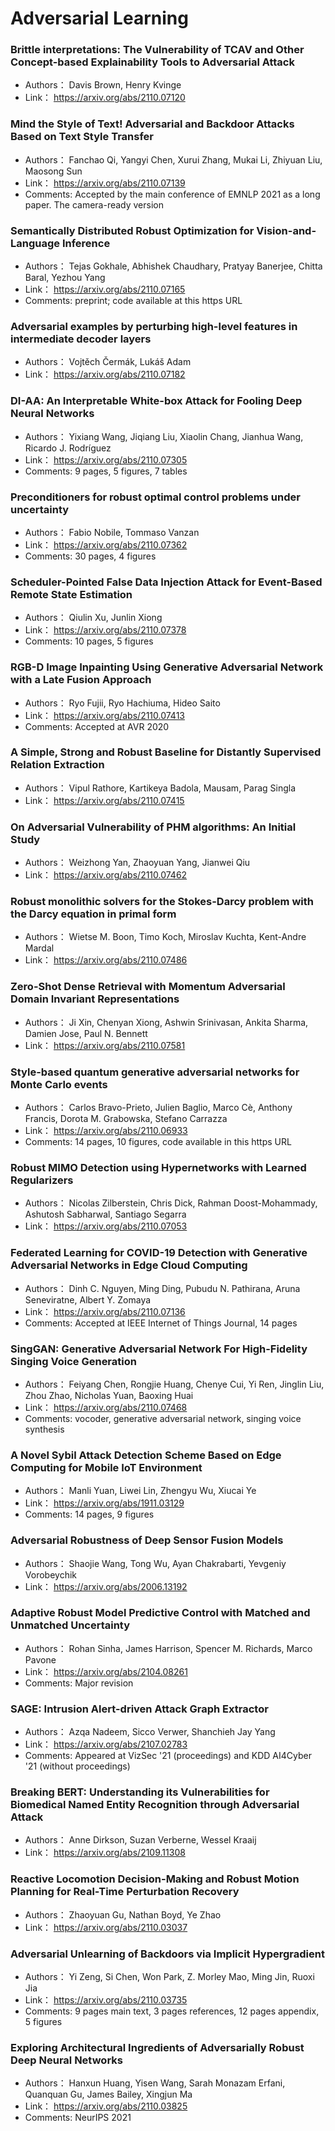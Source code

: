 # Adversarial Learning
### **Brittle interpretations: The Vulnerability of TCAV and Other  Concept-based Explainability Tools to Adversarial Attack**
+ Authors： Davis Brown, Henry Kvinge
+ Link： https://arxiv.org/abs/2110.07120

### **Mind the Style of Text! Adversarial and Backdoor Attacks Based on Text  Style Transfer**
+ Authors： Fanchao Qi, Yangyi Chen, Xurui Zhang, Mukai Li, Zhiyuan Liu, Maosong Sun
+ Link： https://arxiv.org/abs/2110.07139
+ Comments: Accepted by the main conference of EMNLP 2021 as a long paper. The camera-ready version

### **Semantically Distributed Robust Optimization for Vision-and-Language  Inference**
+ Authors： Tejas Gokhale, Abhishek Chaudhary, Pratyay Banerjee, Chitta Baral, Yezhou Yang
+ Link： https://arxiv.org/abs/2110.07165
+ Comments: preprint; code available at this https URL

### **Adversarial examples by perturbing high-level features in intermediate  decoder layers**
+ Authors： Vojtěch Čermák, Lukáš Adam
+ Link： https://arxiv.org/abs/2110.07182

### **DI-AA: An Interpretable White-box Attack for Fooling Deep Neural  Networks**
+ Authors： Yixiang Wang, Jiqiang Liu, Xiaolin Chang, Jianhua Wang, Ricardo J. Rodríguez
+ Link： https://arxiv.org/abs/2110.07305
+ Comments: 9 pages, 5 figures, 7 tables

### **Preconditioners for robust optimal control problems under uncertainty**
+ Authors： Fabio Nobile, Tommaso Vanzan
+ Link： https://arxiv.org/abs/2110.07362
+ Comments: 30 pages, 4 figures

### **Scheduler-Pointed False Data Injection Attack for Event-Based Remote  State Estimation**
+ Authors： Qiulin Xu, Junlin Xiong
+ Link： https://arxiv.org/abs/2110.07378
+ Comments: 10 pages, 5 figures

### **RGB-D Image Inpainting Using Generative Adversarial Network with a Late  Fusion Approach**
+ Authors： Ryo Fujii, Ryo Hachiuma, Hideo Saito
+ Link： https://arxiv.org/abs/2110.07413
+ Comments: Accepted at AVR 2020

### **A Simple, Strong and Robust Baseline for Distantly Supervised Relation  Extraction**
+ Authors： Vipul Rathore, Kartikeya Badola, Mausam, Parag Singla
+ Link： https://arxiv.org/abs/2110.07415

### **On Adversarial Vulnerability of PHM algorithms: An Initial Study**
+ Authors： Weizhong Yan, Zhaoyuan Yang, Jianwei Qiu
+ Link： https://arxiv.org/abs/2110.07462

### **Robust monolithic solvers for the Stokes-Darcy problem with the Darcy  equation in primal form**
+ Authors： Wietse M. Boon, Timo Koch, Miroslav Kuchta, Kent-Andre Mardal
+ Link： https://arxiv.org/abs/2110.07486

### **Zero-Shot Dense Retrieval with Momentum Adversarial Domain Invariant  Representations**
+ Authors： Ji Xin, Chenyan Xiong, Ashwin Srinivasan, Ankita Sharma, Damien Jose, Paul N. Bennett
+ Link： https://arxiv.org/abs/2110.07581

### **Style-based quantum generative adversarial networks for Monte Carlo  events**
+ Authors： Carlos Bravo-Prieto, Julien Baglio, Marco Cè, Anthony Francis, Dorota M. Grabowska, Stefano Carrazza
+ Link： https://arxiv.org/abs/2110.06933
+ Comments: 14 pages, 10 figures, code available in this https URL

### **Robust MIMO Detection using Hypernetworks with Learned Regularizers**
+ Authors： Nicolas Zilberstein, Chris Dick, Rahman Doost-Mohammady, Ashutosh Sabharwal, Santiago Segarra
+ Link： https://arxiv.org/abs/2110.07053

### **Federated Learning for COVID-19 Detection with Generative Adversarial  Networks in Edge Cloud Computing**
+ Authors： Dinh C. Nguyen, Ming Ding, Pubudu N. Pathirana, Aruna Seneviratne, Albert Y. Zomaya
+ Link： https://arxiv.org/abs/2110.07136
+ Comments: Accepted at IEEE Internet of Things Journal, 14 pages

### **SingGAN: Generative Adversarial Network For High-Fidelity Singing Voice  Generation**
+ Authors： Feiyang Chen, Rongjie Huang, Chenye Cui, Yi Ren, Jinglin Liu, Zhou Zhao, Nicholas Yuan, Baoxing Huai
+ Link： https://arxiv.org/abs/2110.07468
+ Comments: vocoder, generative adversarial network, singing voice synthesis

### **A Novel Sybil Attack Detection Scheme Based on Edge Computing for Mobile  IoT Environment**
+ Authors： Manli Yuan, Liwei Lin, Zhengyu Wu, Xiucai Ye
+ Link： https://arxiv.org/abs/1911.03129
+ Comments: 14 pages, 9 figures

### **Adversarial Robustness of Deep Sensor Fusion Models**
+ Authors： Shaojie Wang, Tong Wu, Ayan Chakrabarti, Yevgeniy Vorobeychik
+ Link： https://arxiv.org/abs/2006.13192

### **Adaptive Robust Model Predictive Control with Matched and Unmatched  Uncertainty**
+ Authors： Rohan Sinha, James Harrison, Spencer M. Richards, Marco Pavone
+ Link： https://arxiv.org/abs/2104.08261
+ Comments: Major revision

### **SAGE: Intrusion Alert-driven Attack Graph Extractor**
+ Authors： Azqa Nadeem, Sicco Verwer, Shanchieh Jay Yang
+ Link： https://arxiv.org/abs/2107.02783
+ Comments: Appeared at VizSec '21 (proceedings) and KDD AI4Cyber '21 (without proceedings)

### **Breaking BERT: Understanding its Vulnerabilities for Biomedical Named  Entity Recognition through Adversarial Attack**
+ Authors： Anne Dirkson, Suzan Verberne, Wessel Kraaij
+ Link： https://arxiv.org/abs/2109.11308

### **Reactive Locomotion Decision-Making and Robust Motion Planning for  Real-Time Perturbation Recovery**
+ Authors： Zhaoyuan Gu, Nathan Boyd, Ye Zhao
+ Link： https://arxiv.org/abs/2110.03037

### **Adversarial Unlearning of Backdoors via Implicit Hypergradient**
+ Authors： Yi Zeng, Si Chen, Won Park, Z. Morley Mao, Ming Jin, Ruoxi Jia
+ Link： https://arxiv.org/abs/2110.03735
+ Comments: 9 pages main text, 3 pages references, 12 pages appendix, 5 figures

### **Exploring Architectural Ingredients of Adversarially Robust Deep Neural  Networks**
+ Authors： Hanxun Huang, Yisen Wang, Sarah Monazam Erfani, Quanquan Gu, James Bailey, Xingjun Ma
+ Link： https://arxiv.org/abs/2110.03825
+ Comments: NeurIPS 2021

